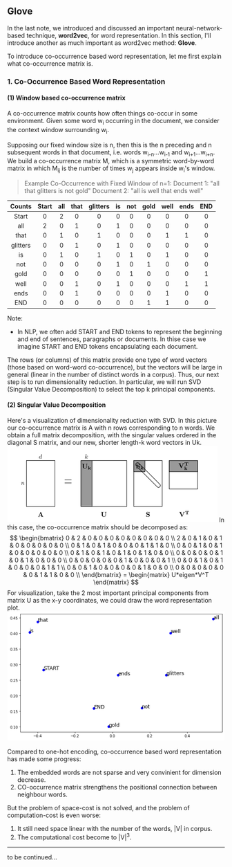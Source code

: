 ## Glove

In the last note, we introduced and discussed an important neural-network-based technique, **word2vec**, for word representation. In this section, I'll introduce another as much important as word2vec method: **Glove**.

To introduce co-occurrence based word representation, let me first explain what co-occurrence matrix is.

### 1. Co-Occurrence Based Word Representation

#### (1) Window based co-occurrence matrix
A co-occurrence matrix counts how often things co-occur in some environment. Given some word w<sub>i</sub> occurring in the document, we consider the context window surrounding w<sub>i</sub>. 

Supposing our fixed window size is n, then this is the n preceding and n subsequent words in that document, i.e. words w<sub>i-n</sub>…w<sub>i-1</sub> and w<sub>i+1</sub>…w<sub>i+n</sub>. We build a co-occurrence matrix M, which is a symmetric word-by-word matrix in which M<sub>ij</sub> is the number of times w<sub>j</sub> appears inside w<sub>i</sub>'s window.

>Example Co-Occurrence with Fixed Window of n=1:
 Document 1: "all that glitters is not gold"
 Document 2: "all is well that ends well"

|Counts|Start|all|that|glitters|is|not|gold|well|ends|END|
| :----: | :----: | :----: | :----: | :----: | :----: | :----: | :----: | :----: | :----: | :----: |
|Start|0|2|0|0|0|0|0|0|0|0|
|all|2|0|1|0|1|0|0|0|0|0|
|that|0|1|0|1|0|0|0|1|1|0|
|glitters|0|0|1|0|1|0|0|0|0|0|
|is|0|1|0|1|0|1|0|1|0|0|
|not|0|0|0|0|1|0|1|0|0|0|
|gold|0|0|0|0|0|1|0|0|0|1|
|well|0|0|1|0|1|0|0|0|1|1|
|ends|0|0|1|0|0|0|0|1|0|0|
|END|0|0|0|0|0|0|1|1|0|0|

Note:
+ In NLP, we often add START and END tokens to represent the beginning and end of sentences, paragraphs or documents. In thise case we imagine START and END tokens encapsulating each document.

The rows (or columns) of this matrix provide one type of word vectors (those based on word-word co-occurrence), but the vectors will be large in general (linear in the number of distinct words in a corpus). Thus, our next step is to run dimensionality reduction. In particular, we will run SVD (Singular Value Decomposition) to select the top k principal components.

#### (2) Singular Value Decomposition
Here's a visualization of dimensionality reduction with SVD. In this picture our co-occurrence matrix is A with n rows corresponding to n words. We obtain a full matrix decomposition, with the singular values ordered in the diagonal S matrix, and our new, shorter length-k word vectors in Uk.
![SVD](svd.png)
In this case, the co-occurrence matrix should be decomposed as:
$$
    \begin{bmatrix}
        0 & 2 & 0 & 0 & 0 & 0 & 0 & 0 & 0 & 0 \\
        2 & 0 & 1 & 0 & 1 & 0 & 0 & 0 & 0 & 0 \\
        0 & 1 & 0 & 1 & 0 & 0 & 0 & 1 & 1 & 0 \\
        0 & 0 & 1 & 0 & 1 & 0 & 0 & 0 & 0 & 0 \\
        0 & 1 & 0 & 1 & 0 & 1 & 0 & 1 & 0 & 0 \\
        0 & 0 & 0 & 0 & 1 & 0 & 1 & 0 & 0 & 0 \\
        0 & 0 & 0 & 0 & 0 & 1 & 0 & 0 & 0 & 1 \\
        0 & 0 & 1 & 0 & 1 & 0 & 0 & 0 & 1 & 1 \\
        0 & 0 & 1 & 0 & 0 & 0 & 0 & 1 & 0 & 0 \\
        0 & 0 & 0 & 0 & 0 & 0 & 1 & 1 & 0 & 0 \\
    \end{bmatrix} = 
    \begin{matrix}
        U*eigen*V^T
    \end{matrix}
$$
For visualization, take the 2 most important principal components from matrix U as the x-y coordinates, we could draw the word representation plot.
![word representation](word_representation.png)

Compared to one-hot encoding, co-occurrence based word representation has made some progress:
1. The embedded words are not sparse and very convinient for dimension decrease.
2. CO-occurrence matrix strengthens the positional connection between neighbour words.

But the problem of space-cost is not solved, and the problem of computation-cost is even worse:
1. It still need space linear with the number of the words, |V| in corpus.
2. The computational cost become to |V|<sup>3</sup>.


***
to be continued...